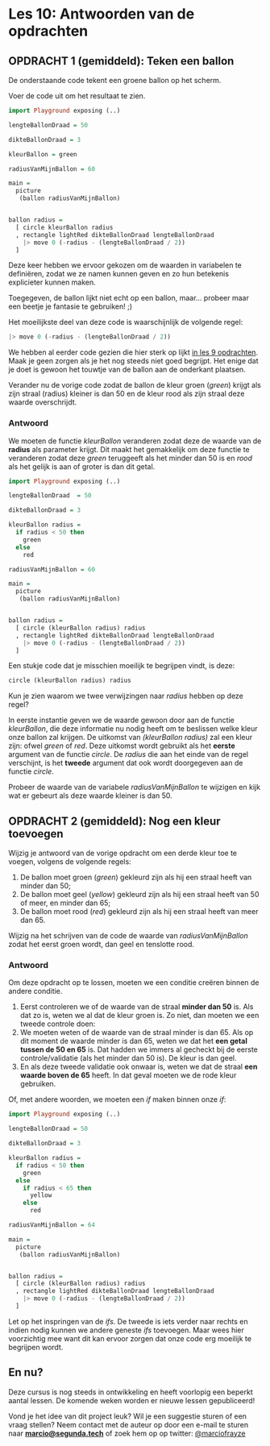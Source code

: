 # Les 10: Antwoorden van de opdrachten

## OPDRACHT 1 (gemiddeld): Teken een ballon

De onderstaande code tekent een groene ballon op het scherm.

Voer de code uit om het resultaat te zien.

```haskell
import Playground exposing (..)

lengteBallonDraad = 50

dikteBallonDraad = 3

kleurBallon = green

radiusVanMijnBallon = 60

main =
  picture
   (ballon radiusVanMijnBallon)


ballon radius =
  [ circle kleurBallon radius
  , rectangle lightRed dikteBallonDraad lengteBallonDraad
    |> move 0 (-radius - (lengteBallonDraad / 2))
  ]
```

Deze keer hebben we ervoor gekozen om de waarden in variabelen te definiëren, zodat we ze namen kunnen geven en zo hun betekenis explicieter kunnen maken.

Toegegeven, de ballon lijkt niet echt op een ballon, maar... probeer maar een beetje je fantasie te gebruiken! ;)

Het moeilijkste deel van deze code is waarschijnlijk de volgende regel:
```haskell
|> move 0 (-radius - (lengteBallonDraad / 2))
```

We hebben al eerder code gezien die hier sterk op lijkt [in les 9 opdrachten](./les_9_opdrachten.md).
Maak je geen zorgen als je het nog steeds niet goed begrijpt. Het enige dat je doet is gewoon het touwtje van de ballon aan de onderkant plaatsen.

Verander nu de vorige code zodat de ballon de
kleur groen (*green*) krijgt als zijn straal (radius) kleiner is dan 50 en de kleur
rood als zijn straal deze waarde overschrijdt.

### Antwoord

We moeten de functie *kleurBallon* veranderen zodat deze de waarde van de **radius** als parameter krijgt. Dit maakt het gemakkelijk om
deze functie te veranderen zodat deze *green* teruggeeft als het
minder dan 50 is en *rood* als het gelijk is aan of groter is dan dit getal.

```haskell
import Playground exposing (..)

lengteBallonDraad  = 50

dikteBallonDraad = 3

kleurBallon radius = 
  if radius < 50 then
    green
  else 
    red

radiusVanMijnBallon = 60

main =
  picture
   (ballon radiusVanMijnBallon)


ballon radius =
  [ circle (kleurBallon radius) radius
  , rectangle lightRed dikteBallonDraad lengteBallonDraad
    |> move 0 (-radius - (lengteBallonDraad / 2))
  ]
```

Een stukje code dat je misschien
moeilijk te begrijpen vindt, is deze:
```haskell
circle (kleurBallon radius) radius
```

Kun je zien waarom we twee verwijzingen naar *radius* hebben op deze regel?

In eerste instantie geven we de waarde gewoon door aan de functie *kleurBallon*, die deze informatie nu nodig heeft om te beslissen welke kleur onze ballon zal krijgen. De uitkomst van *(kleurBallon radius)* zal een kleur zijn: ofwel *green* of
*red*. Deze uitkomst wordt gebruikt als het **eerste** argument van de functie *circle*.
De *radius* die aan het einde van de regel verschijnt, is het **tweede**
argument dat ook wordt doorgegeven aan de functie *circle*.

Probeer de waarde van de variabele *radiusVanMijnBallon* te wijzigen
en kijk wat er gebeurt als deze waarde kleiner is dan 50.


## OPDRACHT 2 (gemiddeld): Nog een kleur toevoegen

Wijzig je antwoord van de vorige opdracht om een derde kleur toe te voegen, volgens de volgende regels:

1. De ballon moet groen (*green*) gekleurd zijn als hij een straal heeft van minder dan 50;  
2. De ballon moet geel (*yellow*) gekleurd zijn als hij een straal heeft van 50 of meer, en minder dan 65;  
3. De ballon moet rood (*red*) gekleurd zijn als hij een straal heeft van meer dan 65.  

Wijzig na het schrijven van de code de waarde van *radiusVanMijnBallon* zodat het eerst groen wordt, dan geel en tenslotte rood.

### Antwoord

Om deze opdracht op te lossen, moeten we een conditie  creëren binnen de andere conditie.  
1. Eerst controleren we of de waarde van de straal  **minder dan 50** is. Als dat zo is, weten we al dat de kleur groen is. Zo niet, dan moeten we een ​​tweede controle doen:  
2. We moeten weten of de waarde van de straal minder is dan 65. 
Als op dit moment de waarde minder is dan 65, weten we dat het **een getal tussen de 50 en 65** is. Dat  hadden we immers al gecheckt bij de eerste controle/validatie (als het minder dan 50 is). De kleur is dan geel. 
3. En als deze tweede validatie ook onwaar is, weten we dat de straal **een waarde boven de 65** heeft. In dat geval moeten we de rode kleur gebruiken.

Of, met andere woorden, we moeten een *if* maken 
binnen onze *if*:

```haskell
import Playground exposing (..)

lengteBallonDraad = 50

dikteBallonDraad = 3

kleurBallon radius = 
  if radius < 50 then
    green
  else 
    if radius < 65 then
      yellow
    else
      red

radiusVanMijnBallon = 64

main =
  picture
   (ballon radiusVanMijnBallon)


ballon radius =
  [ circle (kleurBallon radius) radius
  , rectangle lightRed dikteBallonDraad lengteBallonDraad
    |> move 0 (-radius - (lengteBallonDraad / 2))
  ]
```

Let op het inspringen van de _ifs_. De tweede is iets verder naar rechts
en indien nodig kunnen we andere geneste _ifs_ toevoegen. Maar wees hier voorzichtig mee want dit kan ervoor zorgen dat onze code erg moeilijk te begrijpen wordt.
  
## En nu?

Deze cursus is nog steeds in ontwikkeling en heeft voorlopig een beperkt aantal lessen. De komende weken worden er nieuwe lessen gepubliceerd!

Vond je het idee van dit project leuk? Wil je een suggestie sturen of een vraag stellen?
Neem contact met de auteur op door een e-mail te sturen naar **marcio@segunda.tech** of zoek hem op
op twitter: [@marciofrayze](https://twitter.com)
